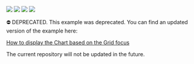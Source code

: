 <!-- default badges list -->
![](https://img.shields.io/endpoint?url=https://codecentral.devexpress.com/api/v1/VersionRange/225684167/22.2.3%2B)
[![](https://img.shields.io/badge/Open_in_DevExpress_Support_Center-FF7200?style=flat-square&logo=DevExpress&logoColor=white)](https://supportcenter.devexpress.com/ticket/details/T838027)
[![](https://img.shields.io/badge/📖_How_to_use_DevExpress_Examples-e9f6fc?style=flat-square)](https://docs.devexpress.com/GeneralInformation/403183)
[![](https://img.shields.io/badge/💬_Leave_Feedback-feecdd?style=flat-square)](#does-this-example-address-your-development-requirementsobjectives)
<!-- default badges end -->

⛔ DEPRECATED. This example was deprecated. You can find an updated version of the example here:

[How to display the Chart based on the Grid focus](https://github.com/DevExpress-Examples/blazor-charts-update-chart-data-based-on-grid-focus)

The current repository will not be updated in the future.
